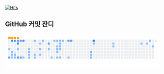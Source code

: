 [![Hits](https://hits.seeyoufarm.com/api/count/incr/badge.svg?url=https%3A%2F%2Fgithub.com%2FDenia-park&count_bg=%2379C83D&title_bg=%23555555&icon=&icon_color=%23E7E7E7&title=hits&edge_flat=false)](https://hits.seeyoufarm.com)

<!--
[![Solved.ac 프로필](http://mazassumnida.wtf/api/v2/generate_badge?boj=as9587)](https://solved.ac/as9587)
-->

## GitHub 커밋 잔디

<p align="center">
  <img src="https://github.com/Denia-park/Denia-park/blob/output/ocean.gif" />
</p>

<br/>
<!--
## myGarden 공부시간 잔디

![공부시간 잔디](https://htmlimageserverlessstack-mygardenstudyhoursimages3-bwudtjfrrgec.s3.ap-northeast-2.amazonaws.com/YWRtaW5AYWRtaW4uY29t.png)
-->

<!--
**Denia-park/Denia-park** is a ✨ _special_ ✨ repository because its `README.md` (this file) appears on your GitHub profile.

Here are some ideas to get you started:

- 🔭 I’m currently working on ...
- 🌱 I’m currently learning ...
- 👯 I’m looking to collaborate on ...
- 🤔 I’m looking for help with ...
- 💬 Ask me about ...
- 📫 How to reach me: ...
- 😄 Pronouns: ...
- ⚡ Fun fact: ...
-->

